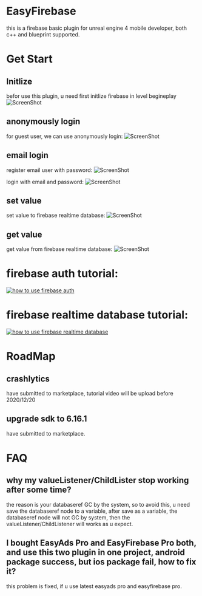 # EasyFirebase
this is a firebase basic plugin for unreal engine 4 mobile developer, both c++ and blueprint supported.


# Get Start

 ## Initlize
 befor use this plugin, u need first initlize firebase in level begineplay
 ![ScreenShot](img/initlize.PNG)

 ## anonymously login
 for guest user, we can use anonymously login:
 ![ScreenShot](img/anonymously.PNG)

 ## email login
 register email user with password:
 ![ScreenShot](img/create_email_user.PNG)
 
 login with email and password:
 ![ScreenShot](img/loginemailuser.PNG)

 ## set value
 set value to firebase realtime database:
  ![ScreenShot](img/setvalue.PNG)

 ## get value
 get value from firebase realtime database:
  ![ScreenShot](img/readvalue.PNG)


# firebase auth tutorial:
[![how to use firebase auth](https://i.ytimg.com/vi/10d-iv9P6Jk/hqdefault.jpg?sqp=-oaymwEZCNACELwBSFXyq4qpAwsIARUAAIhCGAFwAQ==&rs=AOn4CLDV22XRSmrQsG8bx0XYITL7P83frg)](https://youtu.be/10d-iv9P6Jk)

# firebase realtime database tutorial:
[![how to use firebase realtime database](https://i.ytimg.com/vi/5aQ6J3tj3CU/hqdefault.jpg?sqp=-oaymwEZCNACELwBSFXyq4qpAwsIARUAAIhCGAFwAQ==&rs=AOn4CLApWT56tCHFuqmGY3cH3G6W9PL1Ww)](https://youtu.be/5aQ6J3tj3CU)

# RoadMap

## crashlytics
  have submitted to marketplace, tutorial video will be upload before 2020/12/20
  
## upgrade sdk to 6.16.1 
  have submitted to marketplace.

# FAQ
## why my valueListener/ChildLister stop working after some time?
 the reason is your databaseref GC by the system, so to avoid this, u need save the databaseref node to a variable,
 after save as a variable, the databaseref node will not GC by system, then the valueListener/ChildListener will works as u expect.
 
## I bought EasyAds Pro and EasyFirebase Pro both, and use this two plugin in one project, android package success, but ios package fail, how to fix it?
 this problem is fixed, if u use latest easyads pro and easyfirebase pro.

  


